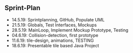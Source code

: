## Sprint-Plan 
- 14.5.19: Sprintplanning, GitHub, Populate UML
- 21.5.19: Globals, Test Interfaces, Mockups
- 28.5.19: MainLoop, Implement Mockup Prototype, Testing
- 04.6.19: Collision-detection, first prototype
- 11.6.19: tile-design, animations, TESTING
- 18.6.19: Presentable tile based Java Project
